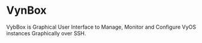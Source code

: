 # VynBox


VybBox is Graphical User Interface to Manage, Monitor and Configure VyOS instances
Graphically over SSH.
